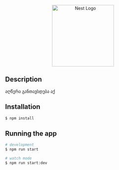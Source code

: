 <p align="center">
  <a href="http://nestjs.com/" target="blank"><img src="https://nestjs.com/img/logo-small.svg" width="200" alt="Nest Logo" /></a>
</p>

[circleci-image]: https://img.shields.io/circleci/build/github/nestjs/nest/master?token=abc123def456
[circleci-url]: https://circleci.com/gh/nestjs/nest

## Description

აღწერა განთავსდება აქ

## Installation

```bash
$ npm install
```

## Running the app

```bash
# development
$ npm run start

# watch mode
$ npm run start:dev

```


